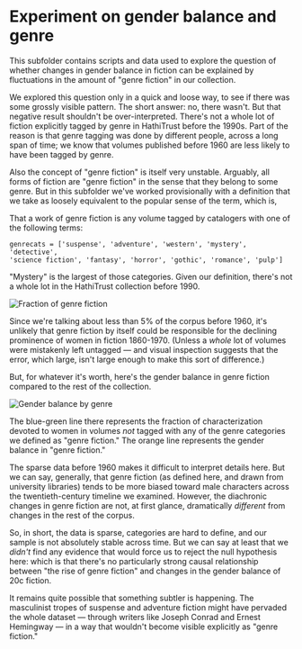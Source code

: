 Experiment on gender balance and genre
======================================

This subfolder contains scripts and data used to explore the question of whether changes in gender balance in fiction can be explained by fluctuations in the amount of "genre fiction" in our collection.

We explored this question only in a quick and loose way, to see if there was some grossly visible pattern. The short answer: no, there wasn't. But that negative result shouldn't be over-interpreted. There's not a whole lot of fiction explicitly tagged by genre in HathiTrust before the 1990s. Part of the reason is that genre tagging was done by different people, across a long span of time; we know that volumes published before 1960 are less likely to have been tagged by genre.

Also the concept of "genre fiction" is itself very unstable. Arguably, all forms of fiction are "genre fiction" in the sense that they belong to some genre. But in this subfolder we've worked provisionally with a definition that we take as loosely equivalent to the popular sense of the term, which is,

That a work of genre fiction is any volume tagged by catalogers with one of the following terms:

    genrecats = ['suspense', 'adventure', 'western', 'mystery', 'detective', 
    'science fiction', 'fantasy', 'horror', 'gothic', 'romance', 'pulp']

"Mystery" is the largest of those categories. Given our definition, there's not a whole lot in the HathiTrust collection before 1990.

![Fraction of genre fiction](https://github.com/tedunderwood/character/blob/master/genre_experiment/fraction_of_genre_fiction.jpeg)

Since we're talking about less than 5% of the corpus before 1960, it's unlikely that genre fiction by itself could be responsible for the declining prominence of women in fiction 1860-1970. (Unless a *whole* lot of volumes were mistakenly left untagged — and visual inspection suggests that the error, which large, isn't large enough to make this sort of difference.) 

But, for whatever it's worth, here's the gender balance in genre fiction compared to the rest of the collection.

![Gender balance by genre](https://github.com/tedunderwood/character/blob/master/genre_experiment/gender_balance_by_genre.jpeg)

The blue-green line there represents the fraction of characterization devoted to women in volumes *not* tagged with any of the genre categories we defined as "genre fiction." The orange line represents the gender balance in "genre fiction."

The sparse data before 1960 makes it difficult to interpret details here. But we can say, generally, that genre fiction (as defined here, and drawn from university libraries) tends to be more biased toward male characters across the twentieth-century timeline we examined. However, the diachronic changes in genre fiction are not, at first glance, dramatically *different* from changes in the rest of the corpus.

So, in short, the data is sparse, categories are hard to define, and our sample is not absolutely stable across time. But we can say at least that we *didn't* find any evidence that would force us to reject the null hypothesis here: which is that there's no particularly strong causal relationship between "the rise of genre fiction" and changes in the gender balance of 20c fiction.

It remains quite possible that something subtler is happening. The masculinist tropes of suspense and adventure fiction might have pervaded the whole dataset — through writers like Joseph Conrad and Ernest Hemingway — in a way that wouldn't become visible explicitly as "genre fiction."